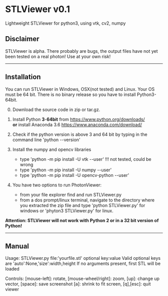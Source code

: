 # STLViewer v0.1
Lightweight STLViewer for python3, using vtk, cv2, numpy

## Disclaimer
STLViewer is alpha. There probably are bugs, the output files have not yet been tested on a real photon! Use at your own risk!

 ---
  
## Installation
You can run STLViewer in Windows, OSX(not tested) and Linux. Your OS must be 64 bit. 
There is no binary release so you have to install Python3-64bit.

0) Download the source code in zip or tar.gz.

1) Install Python **3**-**64bit** from https://www.python.org/downloads/  
__or__ install Anaconda 3.6 https://www.anaconda.com/download/ 

2) Check if the python version is above 3 and 64 bit by typing in the command line 'python --version'

3) Install the numpy and opencv libraries
   * type 'python -m pip install -U vtk --user' !!! not tested, could be wrong
   * type 'python -m pip install -U numpy --user'
   * type 'python -m pip install -U opencv-python --user'
   
4) You have two options to run PhotonViewer:
   * from your file explorer find and run STLViewer.py 
   * from a dos prompt/linux terminal, navigate to the directory where you extracted the zip file and type 'python STLViewer.py' for windows or 'phyton3 STLViewer.py' for linux.

**Attention: STLViewer will not work with Python 2 or in a 32 bit version of Python!** 

---
  
  
## Manual
Usage: STLViewer.py file:'yourfile.stl' optional key:value
       Valid optional keys are 'auto':None,'size':width,height
       If no arguments present, first STL will be loaded

Controls: [mouse-left]: rotate, [mouse-wheel/right]: zoom, 
          [up]: change up vector, [space]: save screenshot
          [a]: shrink to fit screen, [q],[esc]: quit viewer
